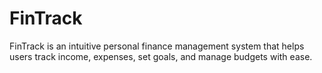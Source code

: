 # FinTrack
FinTrack is an intuitive personal finance management system that helps users track income, expenses, set goals, and manage budgets with ease.
